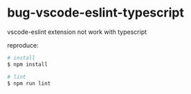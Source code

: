 # bug-vscode-eslint-typescript

vscode-eslint extension not work with typescript

reproduce:

```bash
# install
$ npm install

# lint
$ npm run lint
```
